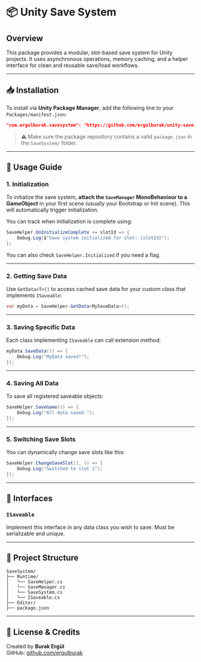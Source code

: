 
# 📦 Unity Save System

## Overview

This package provides a modular, slot-based save system for Unity projects. It uses asynchronous operations, memory caching, and a helper interface for clean and reusable save/load workflows.

---

## 📥 Installation

To install via **Unity Package Manager**, add the following line to your `Packages/manifest.json`:

```json
"com.ergulburak.savesystem": "https://github.com/ergulburak/unity-save-system.git?path=/Save%20System"
```

> ⚠️ Make sure the package repository contains a valid `package.json` in the `SaveSystem/` folder.

---

## 🚀 Usage Guide

### 1. Initialization

To initialize the save system, **attach the `SaveManager` MonoBehaviour to a GameObject** in your first scene (usually your Bootstrap or Init scene). This will automatically trigger initialization.

You can track when initialization is complete using:

```csharp
SaveHelper.OnInitializeComplete += slotId => {
    Debug.Log($"Save system initialized for slot: {slotId}");
};
```

You can also check `SaveHelper.Initialized` if you need a flag.


---

### 2. Getting Save Data

Use `GetData<T>()` to access cached save data for your custom class that implements `ISaveable`:

```csharp
var myData = SaveHelper.GetData<MySaveData>();
```

---

### 3. Saving Specific Data

Each class implementing `ISaveable` can call extension method:

```csharp
myData.SaveData(() => {
    Debug.Log("MyData saved!");
});
```

---

### 4. Saving All Data

To save all registered saveable objects:

```csharp
SaveHelper.SaveGame(() => {
    Debug.Log("All data saved.");
});
```

---

### 5. Switching Save Slots

You can dynamically change save slots like this:

```csharp
SaveHelper.ChangeSaveSlot(1, () => {
    Debug.Log("Switched to slot 1");
});
```

---

## 🧱 Interfaces

### `ISaveable`

Implement this interface in any data class you wish to save. Must be serializable and unique.

---

## 📂 Project Structure

```
SaveSystem/
├── Runtime/
│   └── SaveHelper.cs
│   └── SaveManager.cs
│   └── SaveSystem.cs
│   └── ISaveable.cs
├── Editor/
├── package.json
```

---

## 📄 License & Credits

Created by **Burak Ergül**  
GitHub: [github.com/ergulburak](https://github.com/ergulburak)
